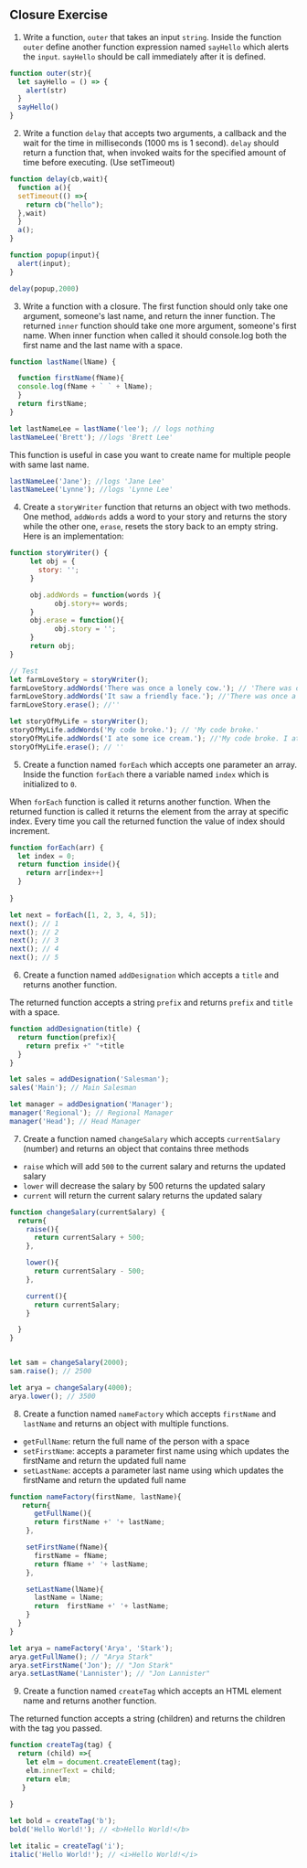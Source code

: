 ## Closure Exercise

1. Write a function, `outer` that takes an input `string`. Inside the function `outer` define another function expression named `sayHello` which alerts the `input`. `sayHello` should be call immediately after it is defined.

```js
function outer(str){
  let sayHello = () => {
    alert(str)
  }
  sayHello()
}
```

2. Write a function `delay` that accepts two arguments, a callback and the wait for the time in milliseconds (1000 ms is 1 second). `delay` should return a function that, when invoked waits for the specified amount of time before executing. (Use setTimeout)

```js
function delay(cb,wait){
  function a(){
  setTimeout(() =>{
    return cb("hello");
  },wait) 
  }
  a();
}

function popup(input){
  alert(input);
}

delay(popup,2000)

```

3. Write a function with a closure. The first function should only take one argument, someone's last name, and return the inner function. The returned `inner` function should take one more argument, someone's first name. When inner function when called it should console.log both the first name and the last name with a space.

```js
function lastName(lName) {

  function firstName(fName){
  console.log(fName + ` ` + lName);
  } 
  return firstName;
}

let lastNameLee = lastName('lee'); // logs nothing
lastNameLee('Brett'); //logs 'Brett Lee'
```

This function is useful in case you want to create name for multiple people with same last name.

```js
lastNameLee('Jane'); //logs 'Jane Lee'
lastNameLee('Lynne'); //logs 'Lynne Lee'
```

4. Create a `storyWriter` function that returns an object with two methods. One method, `addWords` adds a word to your story and returns the story while the other one, `erase`, resets the story back to an empty string. Here is an implementation:

```js
function storyWriter() {
     let obj = {
       story: '';
     }

     obj.addWords = function(words ){
           obj.story+= words;
     }
     obj.erase = function(){
           obj.story = '';
     }
     return obj;
}

// Test
let farmLoveStory = storyWriter();
farmLoveStory.addWords('There was once a lonely cow.'); // 'There was once a lonely cow.'
farmLoveStory.addWords('It saw a friendly face.'); //'There was once a lonely cow. It saw a friendly face.'
farmLoveStory.erase(); //''

let storyOfMyLife = storyWriter();
storyOfMyLife.addWords('My code broke.'); // 'My code broke.'
storyOfMyLife.addWords('I ate some ice cream.'); //'My code broke. I ate some ice cream.'
storyOfMyLife.erase(); // ''
```

5. Create a function named `forEach` which accepts one parameter an array. Inside the function `forEach` there a variable named `index` which is initialized to `0`.

When `forEach` function is called it returns another function. When the returned function is called it returns the element from the array at specific index. Every time you call the returned function the value of index should increment.

```js
function forEach(arr) {
  let index = 0;
  return function inside(){
    return arr[index++]
  }
  
}

let next = forEach([1, 2, 3, 4, 5]);
next(); // 1
next(); // 2
next(); // 3
next(); // 4
next(); // 5
```

6. Create a function named `addDesignation` which accepts a `title` and returns another function.

The returned function accepts a string `prefix` and returns `prefix` and `title` with a space.

```js
function addDesignation(title) {
  return function(prefix){
    return prefix +" "+title
  }
}

let sales = addDesignation('Salesman');
sales('Main'); // Main Salesman

let manager = addDesignation('Manager');
manager('Regional'); // Regional Manager
manager('Head'); // Head Manager
```

7. Create a function named `changeSalary` which accepts `currentSalary` (number) and returns an object that contains three methods

- `raise` which will add `500` to the current salary and returns the updated salary
- `lower` will decrease the salary by 500 returns the updated salary
- `current` will return the current salary returns the updated salary

```js
function changeSalary(currentSalary) {
  return{
    raise(){
      return currentSalary + 500;
    },

    lower(){
      return currentSalary - 500;
    },

    current(){
      return currentSalary;
    }

  }
}


let sam = changeSalary(2000);
sam.raise(); // 2500

let arya = changeSalary(4000);
arya.lower(); // 3500
```

8. Create a function named `nameFactory` which accepts `firstName` and `lastName` and returns an object with multiple functions.

- `getFullName`: return the full name of the person with a space
- `setFirstName`: accepts a parameter first name using which updates the firstName and return the updated full name
- `setLastName`: accepts a parameter last name using which updates the firstName and return the updated full name

```js
function nameFactory(firstName, lastName){
   return{
      getFullName(){
      return firstName +' '+ lastName;
    },

    setFirstName(fName){
      firstName = fName;
      return fName +' '+ lastName;
    },

    setLastName(lName){
      lastName = lName;
      return  firstName +' '+ lastName;
    }
  }
}

let arya = nameFactory('Arya', 'Stark');
arya.getFullName(); // "Arya Stark"
arya.setFirstName('Jon'); // "Jon Stark"
arya.setLastName('Lannister'); // "Jon Lannister"
```

9. Create a function named `createTag` which accepts an HTML element name and returns another function.

The returned function accepts a string (children) and returns the children with the tag you passed.

```js
function createTag(tag) {
  return (child) =>{
    let elm = document.createElement(tag);
    elm.innerText = child;
    return elm;
   }
  
}

let bold = createTag('b');
bold('Hello World!'); // <b>Hello World!</b>

let italic = createTag('i');
italic('Hello World!'); // <i>Hello World!</i>
```